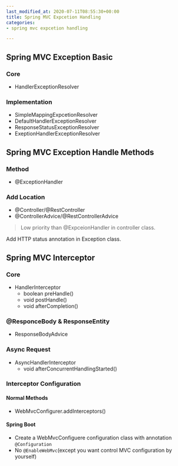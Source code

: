 ```yaml
---
last_modified_at: 2020-07-11T08:55:30+00:00
title: Spring MVC Expcetion Handling
categories:
- spring mvc expcetion handling

---
```

## Spring MVC Exception Basic

### Core

* HandlerExceptionResolver

### Implementation

* SimpleMappingExpcetionResolver
* DefaultHandlerExceptionResolver
* ResponseStatusExceptionResolver
* ExeptionHandlerExceptionResolver

## Spring MVC Exception Handle Methods

### Method

* @ExceptionHandler

### Add Location

* @Controller/@RestController
* @ControllerAdvice/@RestControllerAdvice

>  Low priority than @ExpceionHandler in controller class.

Add HTTP status annotation in Exception class.

## Spring MVC Interceptor

### Core

* HandlerInterceptor
  * boolean preHandle()
  * void postHandle()
  * void afterCompletion()

### @ResponceBody & ResponseEntity

* ResponseBodyAdvice

### Async Request

* AsyncHandlerInterceptor
  * void afterConcurrentHandlingStarted()

### Interceptor Configuration

#### Normal Methods

* WebMvcConfigurer.addInterceptors()

#### Spring Boot

* Create a WebMvcConfiguere configuration class with annotation `@Configuration`
* No `@EnableWebMvc`(except you want control MVC configuration by yourself)